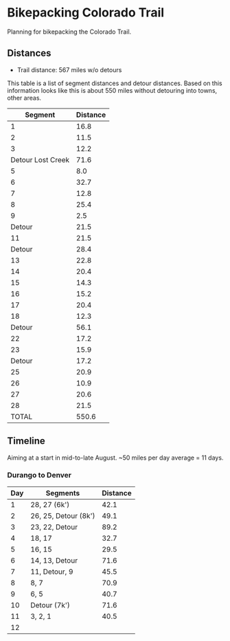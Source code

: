 # Bikepacking Colorado Trail

Planning for bikepacking the Colorado Trail.

## Distances

* Trail distance: 567 miles w/o detours

This table is a list of segment distances and detour distances. Based on this information looks like this is about 550 miles without detouring into towns, other areas.

| Segment | Distance |
|---------|----------------|
| 1       | 16.8 |
| 2 | 11.5 |
| 3 | 12.2 |
| Detour Lost Creek | 71.6 |
| 5 | 8.0 |
| 6 | 32.7 |
| 7 | 12.8 |
| 8 | 25.4 | 
| 9 | 2.5 | 
| Detour | 21.5 |
| 11 | 21.5 |
| Detour | 28.4 |
| 13 | 22.8 |
| 14 | 20.4 |
| 15 | 14.3 |
| 16 | 15.2 |
| 17 | 20.4 |
| 18 | 12.3 |
| Detour | 56.1 |
| 22 | 17.2 |
| 23 | 15.9 |
| Detour | 17.2 |
| 25 | 20.9 |
| 26 | 10.9 |
| 27 | 20.6 |
| 28 | 21.5 |
| TOTAL | 550.6 |

## Timeline

Aiming at a start in mid-to-late August. ~50 miles per day average = 11 days.

### Durango to Denver

| Day | Segments | Distance |
|-----|----------|----------|
| 1   | 28, 27 (6k') | 42.1 |
| 2   | 26, 25, Detour (8k') | 49.1 |
| 3   | 23, 22, Detour | 89.2 |
| 4   | 18, 17 | 32.7 |
| 5   | 16, 15 | 29.5 |
| 6   | 14, 13, Detour | 71.6 |
| 7   | 11, Detour, 9 | 45.5 |
| 8   | 8, 7 | 70.9 |
| 9   | 6, 5 | 40.7 |
| 10  | Detour (7k') | 71.6 |
| 11  | 3, 2, 1 | 40.5 |
| 12  | | |

